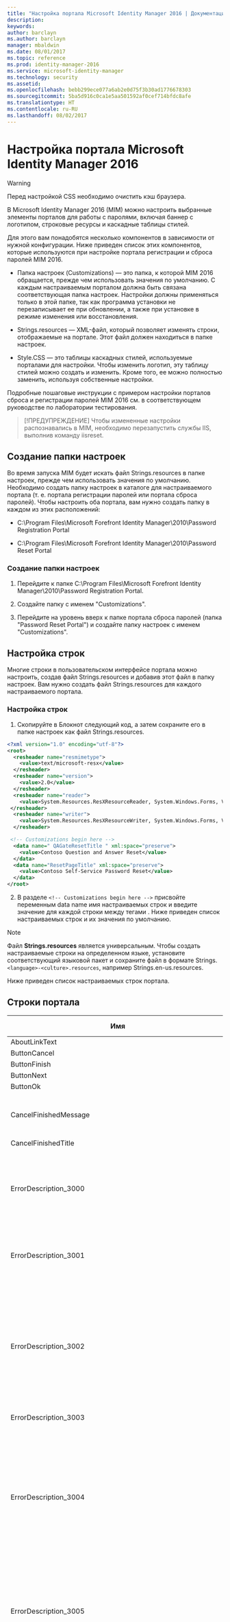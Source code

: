 ```yaml
---
title: "Настройка портала Microsoft Identity Manager 2016 | Документация Майкрософт"
description: 
keywords: 
author: barclayn
ms.author: barclayn
manager: mbaldwin
ms.date: 08/01/2017
ms.topic: reference
ms.prod: identity-manager-2016
ms.service: microsoft-identity-manager
ms.technology: security
ms.assetid: 
ms.openlocfilehash: bebb299ece077a6ab2e0d75f3b30ad1776678303
ms.sourcegitcommit: 5ba5d916c0ca1e5aa501592af0cef714bfdc8afe
ms.translationtype: HT
ms.contentlocale: ru-RU
ms.lasthandoff: 08/02/2017
---
```

# <a name="microsoft-identity-manager-2016-portal-customization"></a>Настройка портала Microsoft Identity Manager 2016


>[!Warning]
Перед настройкой CSS необходимо очистить кэш браузера.

В Microsoft Identity Manager 2016 (MIM) можно настроить выбранные элементы порталов для работы с паролями, включая баннер с логотипом, строковые ресурсы и каскадные таблицы стилей.

Для этого вам понадобятся несколько компонентов в зависимости от нужной конфигурации. Ниже приведен список этих компонентов, которые используются при настройке портала регистрации и сброса паролей MIM 2016.

-   Папка настроек (Customizations) — это папка, к которой MIM 2016 обращается, прежде чем использовать значения по умолчанию. С каждым настраиваемым порталом должна быть связана соответствующая папка настроек. Настройки должны применяться только в этой папке, так как программа установки не перезаписывает ее при обновлении, а также при установке в режиме изменения или восстановления.

-   Strings.resources — XML-файл, который позволяет изменять строки, отображаемые на портале. Этот файл должен находиться в папке настроек.

-   Style.CSS — это таблицы каскадных стилей, используемые порталами для настройки. Чтобы изменить логотип, эту таблицу стилей можно создать и изменить. Кроме того, ее можно полностью заменить, используя собственные настройки.

Подробные пошаговые инструкции с примером настройки порталов сброса и регистрации паролей MIM 2016 см. в соответствующем руководстве по лаборатории тестирования.

>[!ПРЕДУПРЕЖДЕНИЕ] Чтобы измененные настройки распознавались в MIM, необходимо перезапустить службы IIS, выполнив команду iisreset.


## <a name="creating-the-customizations-folder"></a>Создание папки настроек

Во время запуска MIM будет искать файл Strings.resources в папке настроек, прежде чем использовать значения по умолчанию. Необходимо создать папку настроек в каталоге для настраиваемого портала (т. е. портала регистрации паролей или портала сброса паролей). Чтобы настроить оба портала, вам нужно создать папку в каждом из этих расположений:

-   C:\\Program Files\\Microsoft Forefront Identity Manager\\2010\\Password Registration Portal

-   C:\\Program Files\\Microsoft Forefront Identity Manager\\2010\\Password Reset Portal

### <a name="to-create-the-customization-folder"></a>Создание папки настроек

1.  Перейдите к папке C:\\Program Files\\Microsoft Forefront Identity Manager\\2010\\Password Registration Portal.

2.  Создайте папку с именем "Customizations".

3.  Перейдите на уровень вверх к папке портала сброса паролей (папка "Password Reset Portal") и создайте папку настроек с именем "Customizations".

## <a name="customizing-strings"></a>Настройка строк

Многие строки в пользовательском интерфейсе портала можно настроить, создав файл Strings.resources и добавив этот файл в папку настроек. Вам нужно создать файл Strings.resources для каждого настраиваемого портала.

### <a name="to-customize-strings"></a>Настройка строк

1.  Скопируйте в Блокнот следующий код, а затем сохраните его в папке настроек как файл Strings.resources.

   ```xml
   <?xml version="1.0" encoding="utf-8"?>
   <root>
     <resheader name="resmimetype">
       <value>text/microsoft-resx</value>
     </resheader>
     <resheader name="version">
       <value>2.0</value>
     </resheader>
     <resheader name="reader">
       <value>System.Resources.ResXResourceReader, System.Windows.Forms, Version=2.0.0.0, Culture=neutral, PublicKeyToken=b77a5c561934e089</value>
    </resheader>
     <resheader name="writer">
       <value>System.Resources.ResXResourceWriter, System.Windows.Forms, Version=2.0.0.0, Culture=neutral, PublicKeyToken=b77a5c561934e089</value>
     </resheader>

    <!-- Customizations begin here -->
     <data name=" QAGateResetTitle " xml:space="preserve">
       <value>Contoso Question and Answer Reset</value>
     </data>
     <data name="ResetPageTitle" xml:space="preserve">
       <value>Contoso Self-Service Password Reset</value>
     </data>
   </root>

   ```
2.  В разделе `<!-- Customizations begin here -->` присвойте переменным data name имя настраиваемых строк и введите значение для каждой строки между тегами <value></value>. Ниже приведен список настраиваемых строк и их значения по умолчанию.

>[!NOTE]
Файл **Strings.resources** является универсальным. Чтобы создать настраиваемые строки на определенном языке, установите соответствующий языковой пакет и сохраните файл в формате Strings.`<language>-<culture>.resources`, например Strings.en-us.resources.

Ниже приведен список настраиваемых строк портала.

<a name="portal-strings"></a>Строки портала
--------------

| Имя                                                     | Значение по умолчанию                                                                                                                                                                                                                                                                                                                                         | Примечание                                                                                                                                                                                                                                            |
|---------------------------|-------------------|--------------|
| AboutLinkText                                            | О программе         |       |
| ButtonCancel                                             | Отмена                                                                                 |     |
| ButtonFinish                                             | Готово    |    |
| ButtonNext                                               | Далее    |    |
| ButtonOk                                                 | ОК     |   |
| CancelFinishedMessage                                    | Ваш сеанс уже не активен. Вы можете закрыть окно или перезапустить сеанс, щелкнув ссылку ниже.         |      |
| CancelFinishedTitle                                      | Сеанс завершен                                                              |      |
| ErrorDescription_3000                                    | Произошла ошибка. Повторите попытку, если проблема не устранена, обратитесь в службу технической поддержки или к системному администратору. (Ошибка 3000)       |          |
| ErrorDescription_3001                                    | Убедитесь, что вы правильно ввели имя пользователя. Если по-прежнему не удается сбросить пароль,      |           |
|                                                          | свяжитесь со службой технической поддержки. (Ошибка 3001)   |                   |
| ErrorDescription_3002                                    | Сеанс завершен. Вернитесь на домашнюю страницу, чтобы повторить попытку. (Ошибка 3002)                                     |                |
| ErrorDescription_3003                                    | Текущая учетная запись пользователя не распознается программой Forefront Identity Manager. Свяжитесь со службой технической поддержки или администратором. (Ошибка 3003)           |               |
| ErrorDescription_3004                                    | Вы не имеете права на регистрацию для сброса пароля. Свяжитесь со службой технической поддержки или администратором. (Ошибка 3004)     |              |
| ErrorDescription_3005                                    | Один или несколько ответов не совпадают с ответами, предоставленными во время регистрации пароля. Чтобы сбросить пароль, ответы должны совпадать с ответами, данными при регистрации. Можно повторить попытку с главной страницы или связаться со службой технической поддержки или администратором. (Ошибка 3005) |           |
| ErrorDescription_3006                                    | Вы ввели неправильный пароль. Чтобы зарегистрироваться для сброса пароля, необходимо ввести правильный пароль. (Ошибка 3006)            |              |
| ErrorDescription_3007                                    | Сброс пароля временно запрещен. Повторите попытку позднее или свяжитесь со службой технической поддержки или администратором. (Ошибка 3007)     |         |
| ErrorDescription_3008                                    | Произошла ошибка. Повторите попытку, если проблема не устранена, обратитесь в службу технической поддержки или к системному администратору. (Ошибка 3008)        |          |
| ErrorDescription_3009                                    | Входные данные содержат текст в недопустимом формате. Повторите попытку, используя другие входные данные, либо обратитесь в службу технической поддержки или к системному администратору. (Ошибка 3009)     |             |
| ErrorDescription_3010_Registration                       | В вашем браузере отключены сценарии. Включите сценарии и вернитесь на домашнюю страницу либо обратитесь в службу технической поддержки.      |               |
| ErrorDescription_3010_Reset                              | В вашем браузере отключены сценарии. Включите сценарии и вернитесь на домашнюю страницу "Сброс пароля" либо обратитесь в службу технической поддержки.     |            |
| ErrorDescription_3011                                    | На этом сайте используются файлы cookie. Настройте браузер на прием файлов cookie и повторите попытку либо обратитесь в службу технической поддержки.          |                                           |
| ErrorDescription_3012                                    | Введенные данные не совпали с отправленным вам защитным кодом. Попробуйте сменить пароль еще раз или обратитесь за помощью в службу технической поддержки.      |                                                                                                                                                                                                                                                    |
| ErrorDescription_3013                                    | Не удалось отправить защитный код. Обратитесь за помощью в службу технической поддержки.                                                                                                                                                                                                                                                                         |                                                                                                                                                                                                                                                    |
| ErrorMessageDomainUsernameFormat                         | Введите имя пользователя в правильном формате.                                                                                                                                                                                                                                                                                                           |                                                                                                                                                                                                                                                    |
| ErrorMessageDomainUsernameRequired                       | Введите имя пользователя для продолжения.                                              |                         |
| ErrorMessagePasswordRequired                             | Введите пароль.              |                                                |
| ErrorMessagePasswordsDoNotMatch                          | Убедитесь, что оба пароля совпадают.                                |           |
| ErrorPageDefaultHeading                                  | Ошибка приложения                                            |               |
| ErrorPageServerTime                                      | Серверное время: {0:T}                     | {0} — время, когда было обнаружено исключение. "T" определяет для переданного значения времени полный формат. Это значит, что будут отображаться часы, минуты и секунды и, возможно, обозначение AM/PM (в зависимости от текущего языка и региональных параметров). |
| ErrorPageTitle                                           | Forefront Identity Management — неправильный пароль                     |   |
| ErrorTitle_3000                                          | Ошибка                                  |  |
| ErrorTitle_3001                                          | Отказано в доступе                          |  |
| ErrorTitle_3002                                          | Сеанс завершен                          |  |
| ErrorTitle_3003                                          | Неопознанный пользователь                      |  |
| ErrorTitle_3004                                          | Неавторизованный пользователь                      |  |
| ErrorTitle_3005                                          | Ответы не совпадают                    |  |
| ErrorTitle_3006                                          | Неправильный пароль                     |  |  
| ErrorTitle_3007                                          | В доступе временно отказано              |  |
| ErrorTitle_3008                                          | Ошибка связи                    |  |
| ErrorTitle_3009                                          | Запрещенные входные данные                       |  |
| ErrorTitle_3010                                          | Ошибка конфигурации браузера            |  |
| ErrorTitle_3011                                          | Ошибка конфигурации браузера            |  |
| ErrorTitle_3012                                          | Сбой проверки                    |  |
| ErrorTitle_3013                                          | Не удалось отправить код безопасности   |  |
| FinalizeRegistrationHeading1                             | Для сброса пароля выполните следующие действия:        |   |
| FinalizeRegistrationSubHeading1                          | Перейдите на портал сброса пароля   |   |
| FinalizeRegistrationSubHeading2                          | Подтвердите свое удостоверение   |   |
| FinalizeRegistrationSubHeading3                          | Выберите новый пароль    |     |
| FinishingDescription                                     | Выберите новый пароль        |    |
| FinishingTitle                                           | Сброс пароля:      |     |
| GotoPortalPrefix                                         | Перейдите на     |        |
| GotoPortalPrefix                                         | домашнюю страницу     |      |
| LabelTroubleshootingLinkText                             | Подробности           |    |
| LoadingText                                              | Загрузка...     |  |
| NoScriptTagErrorMessage                                  | В вашем браузере отключены сценарии. Включите сценарии и вернитесь на домашнюю страницу либо обратитесь в службу технической поддержки.      |   |
| PasswordResetOperationGeneralErrorMessage                | Ошибка при попытке сброса пароля.       |   |
| PasswordResetOperationPolicyViolationErrorMessage            | Пароль не соответствует корпоративным политикам паролей.             |       |
| PasswordResetOperationUserCantChangePasswordErrorMessage | Ошибка при сбросе пароля, пользователю запрещено изменять пароль.    |   |
| PrivacyStatement                                         | Заявление о конфиденциальности                                                      |    |
| RegistrationDescription                                  | Самостоятельная регистрация пароля     |    |
| RegistrationMission                                      | Если вы забудете пароль, его можно сбросить самостоятельно, не обращаясь в службу технической поддержки.   |      |
| RegistrationPageTitle                                    | Forefront Identity Management — регистрация пароля                                          |   |
| RegistrationSteps                                        | Нажмите кнопку "Далее", чтобы начать процесс регистрации.   |      |
| RegistrationSuccessDescription                           | Регистрация выполнена        |   |
| RegistrationSuccessTitle                                 | Завершено:   |    |
| RegistrationWelcomeTitle                                 | Регистрация пароля:    | |
| ResetDescription                                         | Самостоятельный сброс пароля  |    |
| ResetEnterNamePrompt                                     | Введите имя пользователя ниже     |     |
| ResetEnterPassword                                       | Введите новый пароль:                                                  |   |
| ResetExample1                                            | contoso\\mmeyers                                                                            |      |
| ResetExample2                                            | mmeyers\@contoso.com     |      |
| ResetExamples                                            | Примеры:  |    |
| ResetPageTitle                                           | Forefront Identity Management — сброс пароля       |     |
| ResetReenterPassword                                     | Повторно введите пароль:    | |
| ResetSuccessDescription                                  | Ваш пароль сброшен    |    |
| ResetSuccessTitle                                        | «Успех»                                |    |
| ResetUseNewPassword                                      | Теперь можно использовать новый пароль для входа.     |      |
| ResetUsernameTextFormat                                  | (Сброс пароля для {0})       | {0} — это имя пользователя для входа             |
| ResetWelcomeTitle                                        | Сброс пароля:     |      |
| TroubleshootingEmailSubject                              | Сведения об ошибке обработки запроса FIM     |       |
| TroubleshootingLabelAttributes                           | Атрибуты:    |    |
| TroubleshootingLabelCloseButton                          | Закрыть       |    |
| TroubleshootingLabelCopyToClipboard                      | Скопировать в буфер обмена     |     |
| TroubleshootingLabelCorrelationId                        | Идентификатор корреляции:      |          |
| TroubleshootingLabelDetails                              | Подробные сведения:                                                             |    |
| TroubleshootingLabelPostCopyClipboardMessage             | Информация скопирована в буфер обмена.           |    |
| TroubleshootingLabelRequestId                            | Идентификатор запроса:                  |    |
| TroubleshootingLabelSendEmail                            | Отправить информацию по электронной почте                            |    |
| TroubleshootingLabelSource                               | Причина:                                                                     |    |
| TroubleshootingLabelViewRequestDetails                   | Просмотр сведений о запросе        |              |                                                    
| TroubleshootingLinkText                                  | Сведения об устранении неполадок          |                  | |



Ниже приведен список настраиваемых строк шлюза аутентификации.

<a name="authentication-gate-strings"></a>Строки шлюза аутентификации
---------------------------

| Имя                                          | Значение по умолчанию                                                                                                                                                                                                                | Комментарий |
|-----------|--------------|----------|
| OTPEmailRegistraionEmailTextboxLabel          | Адрес электронной почты:             |          |
| OTPEmailRegistrationEmailRequiredErrorMessage | Поле адреса электронной почты не может быть пустым.     |          |
| OTPEmailRegistrationFooterReadOnly            | Чтобы обновить свой адрес электронной почты, следуйте процедуре, утвержденной в вашей организации, или обратитесь в службу технической поддержки.                   |          |
| OTPEmailRegistrationFooterReadWrite           | Ваша организация хранит адрес электронной почты в Forefront Identity Manager.                       |          |
| OTPEmailRegistrationGateTitle                 | Проверка адреса электронной почты   |          |
| OTPEmailRegistrationHeaderReadOnly            | Если вам когда-либо потребуется выполнить сброс пароля, на ваш адрес электронной почты будет отправлен защитный код проверки. Если ниже указан неправильный адрес электронной почты, необходимо обновить его для использования самостоятельного сброса пароля. |          |
| OTPEmailRegistrationHeaderReadWrite           | Введите адрес электронной почты в расположенном ниже поле. Если вам когда-либо потребуется выполнить сброс пароля, на ваш адрес электронной почты будет отправлен защитный код проверки.                 |          |
| OTPEmailResetGateTitle                        | Подтвердите свое удостоверение: проверка по электронной почте         |          |
| OTPEmailResetHeader                           | Введите защитный код в расположенном ниже поле. Защитный код был отправлен на адрес электронной почты, зарегистрированный для данной организации.                                                                                                             |          |
| OTPRegularExpressionErrorMessage              | Указанное значение не соответствует ожидаемому формату.                   |          |
| OTPResetOneTimePasswordRequiredErrorMessage   | Поле защитного кода не может быть пустым.        |          |
| OTPResetVerificationLabel                     | Защитный код:                    |          |
| OTPSmsRegistrationFooterReadOnly                      | Чтобы обновить свой номер мобильного телефона, следуйте процедуре, утвержденной в вашей организации, или обратитесь в службу технической поддержки.   ||
| OTPSmsRegistrationFooterReadWrite                     | Ваша организация хранит номер мобильного телефона в Forefront Identity Manager.                                                                                                                                                     |   |
| OTPSmsRegistrationGateTitle                           | Проверка мобильного телефона                      |   |
| OTPSmsRegistrationHeaderReadOnly                      | Если вам когда-либо потребуется выполнить сброс пароля, на ваш мобильный телефон будет отправлен защитный код проверки. Если ниже указан неправильный номер мобильного телефона, необходимо обновить его для использования самостоятельного сброса пароля. |   |
| OTPSmsRegistrationHeaderReadWrite                     | Введите свой номер мобильного телефона в приведенном ниже поле. Если вам когда-либо потребуется выполнить сброс пароля, на ваш мобильный телефон будет отправлен код проверки.                                                                                                     |   |
| OTPSmsRegistrationMobilePhoneRequiredErrorMessage     | Поле номера мобильного телефона не может быть пустым.      |   |
| OTPSmsRegistrationSMSTextBoxLabel                     | Мобильный телефон:                    |   |
| OTPSmsResetGateTitle                                  | Подтвердите свое удостоверение: проверка по мобильному телефону         |   |
| OTPSmsResetHeader                                     | Введите защитный код в расположенном ниже поле. Защитный код был отправлен на мобильный телефон, зарегистрированный для данной организации.                                                                                                                           |   |
| PasswordGateDescriptionText                           | Введите ниже текущий пароль и нажмите кнопку "Далее".        |   |
| PasswordGateErrorMessagePasswordRequired              | Введите текущий пароль.                  |   |
| PasswordGateGateTitle                                 | Текущий пароль               |   |
| PasswordGatePasswordLabelText                         | Пароль                 |   |
| PasswordGateUsernameTextFormat                        | `<i>`(Имя, под которым вы вошли: `<b>{0}</b>)</i>`                                                          |   |
| QAGateErrorNotEnoughQuestionsAnswered                 | Минимальное количество вопросов, на которые нужно ответить — {0}.        |   |
| QAGateIncorrectAnswer                                 | Ответы неправильные.       |   |
| QAGatePrivacyNotice                                   | Ваши ответы сохраняются вашей организацией в диспетчере Forefront Identity Manager.                                                                                                                                                  |   |
| QAGateRegistrationNumberOfQuestionsExplanation_Format | Минимальное количество вопросов, на которые нужно ответить для регистрации — {0}.     |   |
| QAGateRegistrationOneOrMoreAnswersFailedValidation    | Один или несколько ответов не соответствуют политике.      |   |
| QAGateRegistrationThisAnswerValidationFailed          | Этот ответ не соответствует политике.      |   |
| QAGateRegistrationTitle                               | Зарегистрировать ответы         |   |
| QAGateResetNumberOfQuestionsExplanation_Format        | Необходимо ответить на {0} из {1} вопросов.   |   |
| QAGateResetTitle                                      | Проверка удостоверения: отправьте ответы.                                  |   |



## <a name="customizing-the-logo-banner"></a>Настройка баннера с логотипом

Вы можете настроить стандартный баннер на страницах портала для своей организации.
Настройка баннера с логотипом

1.  Вы можете создать собственный баннер и сохранить его как PNG-файл. Файл должен отвечать следующим требованиям:

 - Размер: 490 x 50 пикселей.

 - Битовая глубина: 32.

2.  Скопируйте файл в папку \\Customizations для каждого настраиваемого портала.

3.  Создайте файл Style.css в каждой папке. Свяжите его с папкой настроек и новым логотипом. Возможно, вы захотите изменить имя логотипа (например, /Customizations/contosologo.png). Код будет выглядеть так:

   **Пример 1**

  `.title-block{background:url(../Customizations/fimlogo.png) no-repeat scroll 0 0 transparent;}`

4.  Если вы используете Internet Explorer 6.0, предоставьте альтернативный непрозрачный логотип и добавить следующий код в файл Style.css:

  `.ie6 .title-block{background-image:url(../Customizations/fimlogo-ie6.png);}`

  **Пример 2.**

  `.title-block{background:url(../Customizations/contosologo.png) no-repeat scroll 0 0 transparent;}`

Если вы используете Internet Explorer 6.0, предоставьте альтернативный непрозрачный логотип и добавить следующий код в файл Style.css:

  `.ie6 .title-block{background-image:url(../Customizations/contosologo-ie6.png);}`

## <a name="customizing-image-for-smartphones"></a>Настройка изображений для смартфонов

Вы можете настроить изображение для смартфона. Это можно сделать так:

1.  Создайте собственное изображение и сохраните его как PNG-файл. Файл должен отвечать следующим требованиям:

    - Размер: 190 x 50 пикселей.
    - Битовая глубина: 32.

2.  Скопируйте файл в папку \\Customizations для каждого настраиваемого портала.

2.  Создайте файл Style.css в каждой папке. Свяжите его с папкой настроек и новым логотипом. Возможно, вы захотите изменить имя логотипа (например, /Customizations/contosologo.png). Код будет выглядеть так:

  **Пример 1**

```css
@media only screen and (max-width: 480px)

   {

    .title-block

     {
       background: url("path_to_image/imagename.png") no-repeat scroll 0 0 transparent;
     }

   }
   ```

## <a name="customizing-style-sheets"></a>Настройка таблиц стилей

Вы можете изменить макет и стиль порталов сброса паролей с помощью настраиваемой таблицы каскадных стилей (CSS). Вот как использовать настраиваемые таблицы CSS:

1.  Создайте настроенный CSS-файл и сохраните его как Style.css.

2.  Скопируйте файл в папку \\Customizations для каждого настраиваемого портала.

Ниже приведен простой пример файла Style.css:

```css
body
{
  font: 15px Algerian;
  color: \#303030;
  background: white;
}

.pad
{
  padding: 30px;
  padding-top: 50px;
  background: white;
}

.backgroundWhite
{
  border: \#e9e9e9 2px solid;
} .
title-block
{
background:url(../Customizations/contosologo.png) no-repeat scroll 0 0 transparent;
}
```


>[!IMPORTANT]
Чтобы измененные настройки распознавались в MIM, необходимо перезапустить службы IIS, выполнив команду iisreset.                                                                                                                                                                                       

Ниже приведен более сложный пример файла Style.css: Этот файл предоставляет определенные сведения для отображения порталов на смартфонах и устройствах iРad.

```css
/****************
BASE
*****************/

body {
    font-size: 14px; /*Customizeable- Body Font Size */
    background-color: #ced5ec; /*Customizeable- Backgound Color behind the product */
}

body, button, input, select, textarea {
    font-family: Segoe UI, Arial, Verdana, Sans-Serif, Helvetica; /*Customizeable- Body Font Family */
    color: #595959; /*Customizeable- Body Font Color */
}

/****************
LINKS
*****************/

a { color: #396faf; text-decoration: none; } /*Customizeable- Link Color and Underline */
a:visited { color: #396faf; text-decoration: none; } /*Customizeable- After Link is clicked color and underline */
a:hover { color: #6486ae; text-decoration: none; } /*Customizeable- Hover mouse over Link color and underline */
a:focus { outline: thin dotted; } /*Customizeable- Keyboard event to Link and Link is in focus outline*/
a:hover, a:active { outline: 0; } /*Customizeable- Hover and Active Link outline */

/****************
Typography
*****************/

hr { border-top: 1px solid #acd9ec; } /*Customizeable- Horizontal Rule Color Above the Footer */

/****************
Layout
*****************/
#wrapper {
    background: url(../images/bg-top-slice.png) repeat-x 0 0; /*Customizeable-remove this line to remove top gradient */
}

#container {
    background: url(../images/bg-bottom-slice.png) repeat-x 100% 100% transparent;  /*Customizeable-remove this line to remove bottom gradient */
}

.title-block {
    background: url("../images/fimlogo.png") no-repeat scroll 0 0 transparent;  /*Customizeable- Logo must be 600px or less in width. Logo must be 50px or less in height. */
    border-bottom: 2px solid #acd9ec;/*Customizeable- 2px border color under logo */
}

.ie6 .title-block {
    background-image: url(../images/fimlogo-ie6.png);   /*Customizeable- Can make a non-transparent image for IE6 only */
}

h2 {
    color: #578e4c; /*Customizeable- h2 page header color */
}

h3 {
    color: #999; /*Customizeable- h3 page header color */
}

input[type=text]:focus, input[type=password]:focus {
    border: #82bd3b 2px solid; /*Customizeable- Highlight color around textbox when cursor is inside */
}

.chromeButton, .chromeButton:visited {
    background-color: #333; /*Customizeable- Color of button */
    color: #fff; /*Customizeable- Color of text on the button */
    border: 1px solid #666; /*Customizeable- Border color of button */
}

.chromeButton:hover {
    background-color: #666; /*Customizeable- Hover color of button */
    border: 1px solid #999; /*Customizeable- Hover border color of button */
}

.qcol /*Style from QAgate.css */ {
    color: #7a7a7a; /*Customizeable- Font color of Q&A container */
    background-color:#e6e7e9; /*Customizeable- Background color of Q&A container */
}

/****************
Media Queries
*****************/

/* Smartphones ----------- */
@media only screen and (max-width: 480px) {
    body {
        font-size:12px; /*Customizeable- Body Font Size for devices */
    }

    .title-block {
        background: url("../images/fim-logo-portrait.png") no-repeat scroll 0 0 transparent;  /*Customizeable- Logo must be 190px (landscape) or less in width. Logo must be 50px or less in height. */
    }
    h2, h3 {
        font-size:14px; /*Customizeable- H2 and H3 Heading Size for devices */
    }
}


/* iPads (landscape) ----------- */
@media only screen and (min-device-width : 768px) and
(max-device-width : 1024px) and
(orientation : landscape)
{
}

/* iPads (portrait) ----------- */
@media only screen and (min-device-width : 768px) and
(max-device-width : 1024px) and
(orientation : portrait)
{
}
```


## <a name="common-customization-issues"></a>Распространенные проблемы с настройкой

Ниже приведен список известных проблем, которые могут возникнуть при обновлении службы FIM и портала. Эта таблица также содержит описание решений этих проблем.

|Проблема |Разрешение                                                                    |
|------|------------------------------|
| Строки настроены, но в пользовательском интерфейсе этого не видно         | После настройки строк в файле Strings.resources нужно выполнить команду iisreset.         |
| После внесения изменений в файл Strings.resources изменения в строках не отображаются     | Формат файла Strings.resources, скорее всего, поврежден, и поэтому портал его не распознает. Проверьте журнал событий в следующем расположении: "Журналы Windows" > "Журналы приложения и служб" > "Forefront Identity Manager".                        |
| При первом добавлении файла Style.css изменения стиля на портале не отобразились            | При первом использовании файла Style.css нужно выполнить команду iisreset.     |
| В файле Style.css добавлены или изменены новые стили, но изменения не видны в браузере      | Очистите кэш браузера и обновите страницу. <br/> Проверьте синтаксис CSS.    |
| После изменения содержимого папки CSS в расположении путь_к_порталу_самостоятельного_сброса_пароля\\css\\\*.css или баннера с логотипом в расположении путь_к_порталу_самостоятельного_сброса_пароля\\images\\fimlogo.png изменения были утеряны при обновлении. | Никогда не изменяйте эти файлы. Для внесения изменений в баннер с логотипом и стили CSS в файл Style.css используйте только папку настроек (папка "Customizations"). Эта папка намеренно не перезаписывается при основных обновлениях. <br/><br/>Не пытайтесь использовать такие средства, как ILSpy и Reflector, чтобы изменить строки в сборках портала. Используйте файл Strings.resources, чтобы переопределить строки по умолчанию. Сборки будут заменены при обновлении.  |
| Баннер с логотипом отображается на порталах либо все еще отображается логотип FIM     | Имя или путь к изображению в файле Style.css являются недопустимыми или кэш браузера не был очищен.          |
| Баннер с логотипом выглядит плохо в IE6       | Вам нужно предоставить непрозрачное изображение для IE6, а также добавить специальный сопутствующий стиль в файл Style.css.        |
